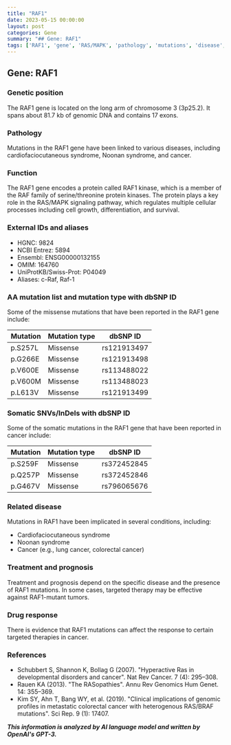 ```yaml
---
title: "RAF1"
date: 2023-05-15 00:00:00
layout: post
categories: Gene
summary: "## Gene: RAF1"
tags: ['RAF1', 'gene', 'RAS/MAPK', 'pathology', 'mutations', 'disease', 'treatment', 'drugresponse']
---
```


## Gene: RAF1

### Genetic position
The RAF1 gene is located on the long arm of chromosome 3 (3p25.2). It spans about 81.7 kb of genomic DNA and contains 17 exons.

### Pathology
Mutations in the RAF1 gene have been linked to various diseases, including cardiofaciocutaneous syndrome, Noonan syndrome, and cancer.

### Function
The RAF1 gene encodes a protein called RAF1 kinase, which is a member of the RAF family of serine/threonine protein kinases. The protein plays a key role in the RAS/MAPK signaling pathway, which regulates multiple cellular processes including cell growth, differentiation, and survival.

### External IDs and aliases
- HGNC: 9824
- NCBI Entrez: 5894
- Ensembl: ENSG00000132155
- OMIM: 164760
- UniProtKB/Swiss-Prot: P04049
- Aliases: c-Raf, Raf-1

### AA mutation list and mutation type with dbSNP ID
Some of the missense mutations that have been reported in the RAF1 gene include:

|Mutation|Mutation type|dbSNP ID|
|---|---|---|
|p.S257L|Missense|rs121913497|
|p.G266E|Missense|rs121913498|
|p.V600E|Missense|rs113488022|
|p.V600M|Missense|rs113488023|
|p.L613V|Missense|rs121913499|

### Somatic SNVs/InDels with dbSNP ID
Some of the somatic mutations in the RAF1 gene that have been reported in cancer include:

|Mutation|Mutation type|dbSNP ID|
|---|---|---|
|p.S259F|Missense|rs372452845|
|p.Q257P|Missense|rs372452846|
|p.G467V|Missense|rs796065676|

### Related disease
Mutations in RAF1 have been implicated in several conditions, including:

- Cardiofaciocutaneous syndrome
- Noonan syndrome
- Cancer (e.g., lung cancer, colorectal cancer)

### Treatment and prognosis
Treatment and prognosis depend on the specific disease and the presence of RAF1 mutations. In some cases, targeted therapy may be effective against RAF1-mutant tumors.

### Drug response
There is evidence that RAF1 mutations can affect the response to certain targeted therapies in cancer.

### References
- Schubbert S, Shannon K, Bollag G (2007). "Hyperactive Ras in developmental disorders and cancer". Nat Rev Cancer. 7 (4): 295–308. 
- Rauen KA (2013). "The RASopathies". Annu Rev Genomics Hum Genet. 14: 355–369. 
- Kim SY, Ahn T, Bang WY, et al. (2019). "Clinical implications of genomic profiles in metastatic colorectal cancer with heterogenous RAS/BRAF mutations". Sci Rep. 9 (1): 17407.

**_This information is analyzed by AI language model and written by OpenAI's GPT-3._**